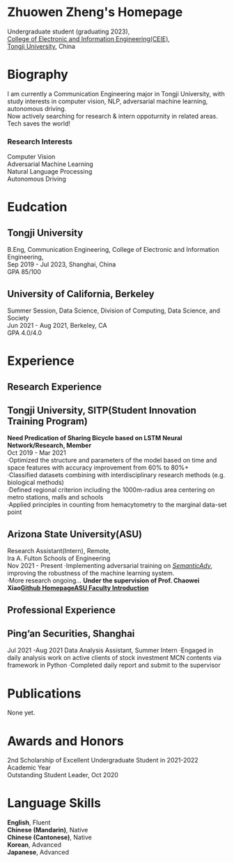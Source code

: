# Zhuowen Zheng's Homepage


Undergraduate student (graduating 2023),  
[College of Electronic and Information Engineering(CEIE)](https://see.tongji.edu.cn),  
[Tongji University](https://www.tongji.edu.cn), China  


# Biography

I am currently a Communication Engineering major in Tongji University, with study interests in computer vision, NLP, adversarial machine learning, autonomous driving.    
Now actively searching for research & intern oppoturnity in related areas. Tech saves the world!

### Research Interests
Computer Vision  
Adversarial Machine Learning  
Natural Language Processing  
Autonomous Driving  

# Eudcation
## Tongji University
B.Eng, Communication Engineering, College of Electronic and Information Engineering,  
Sep 2019 - Jul 2023, Shanghai, China  
GPA 85/100  

## University of California, Berkeley
Summer Session, Data Science, Division of Computing, Data Science, and Society  
Jun 2021 - Aug 2021, Berkeley, CA  
GPA 4.0/4.0  

# Experience 
## Research Experience

## Tongji University,  SITP(Student Innovation Training Program)
**Need Predication of Sharing Bicycle based on LSTM Neural Network/Research, Member**  
Oct 2019 - Mar 2021  
·Optimized the structure and parameters of the model based on time and space features with accuracy improvement from 60% to 80%+  
·Classified datasets combining with interdisciplinary research methods (e.g. biological methods)  
·Defined regional criterion including the 1000m-radius area centering on metro stations, malls and schools  
·Applied principles in counting from hemacytometry to the marginal data-set point  

## Arizona State University(ASU)   
Research Assistant(Intern), Remote,  
Ira A. Fulton Schools of Engineering  
Nov 2021 - Present
 ·Implementing adversarial training on [*SemanticAdv*](https://arxiv.org/abs/1906.07927), improving the robustness of the machine learning system.  
 ·More research ongoing...
**Under the supervision of Prof. Chaowei Xiao[Github Homepage](https://xiaocw11.github.io)[ASU Faculty Introduction](https://fullcircle.asu.edu/welcome/chaowei-xiao/)**  

## Professional Experience
## Ping’an Securities, Shanghai
Jul 2021 -Aug 2021
Data Analysis Assistant, Summer Intern
 ·Engaged in daily analysis work on active clients of stock investment MCN contents via framework in Python
 ·Completed daily report and submit to the supervisor
 
# Publications
None yet.

# Awards and Honors
2nd Scholarship of Excellent Undergraduate Student in 2021-2022 Academic Year  
Outstanding Student Leader, Oct 2020  

# Language Skills

**English**, Fluent  
**Chinese (Mandarin)**, Native  
**Chinese (Cantonese)**, Native  
**Korean**, Advanced  
**Japanese**, Advanced  
